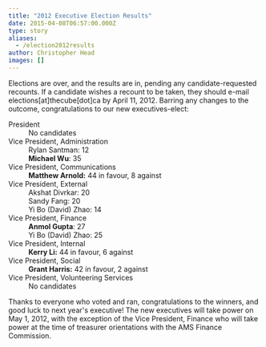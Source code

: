 ```yaml
---
title: "2012 Executive Election Results"
date: 2015-04-08T06:57:00.000Z
type: story
aliases:
  - /election2012results
author: Christopher Head
images: []
---
```


<div class="field field-name-body field-type-text-with-summary field-label-hidden"><div class="field-items"><div class="field-item even"><p>Elections are over, and the results are in, pending any candidate-requested recounts. If a candidate wishes a recount to be taken, they should e-mail elections[at]thecube[dot]ca by April 11, 2012. Barring any changes to the outcome, congratulations to our new executives-elect:</p>
<dl>
<dt>President</dt>
<dd>No candidates</dd>
<dt>Vice President, Administration</dt>
<dd>Rylan Santman: 12<br>
<b>Michael Wu</b>: 35</dd>
<dt>Vice President, Communications</dt>
<dd><b>Matthew Arnold:</b> 44 in favour, 8 against
</dd><dt>Vice President, External</dt>
<dd>Akshat Divrkar: 20<br>
Sandy Fang: 20<br>
Yi Bo (David) Zhao: 14</dd>
<dt>Vice President, Finance</dt>
<dd><b>Anmol Gupta</b>: 27<br>
Yi Bo (David) Zhao: 25</dd>
<dt>Vice President, Internal</dt>
<dd><b>Kerry Li:</b> 44 in favour, 6 against</dd>
<dt>Vice President, Social</dt>
<dd><b>Grant Harris:</b> 42 in favour, 2 against</dd>
<dt>Vice President, Volunteering Services</dt>
<dd>No candidates</dd>
</dl>
<p>Thanks to everyone who voted and ran, congratulations to the winners, and good luck to next year&apos;s executive! The new executives will take power on May 1, 2012, with the exception of the Vice President, Finance who will take power at the time of treasurer orientations with the AMS Finance Commission.</p>
</div></div></div>    <footer>
          </footer>